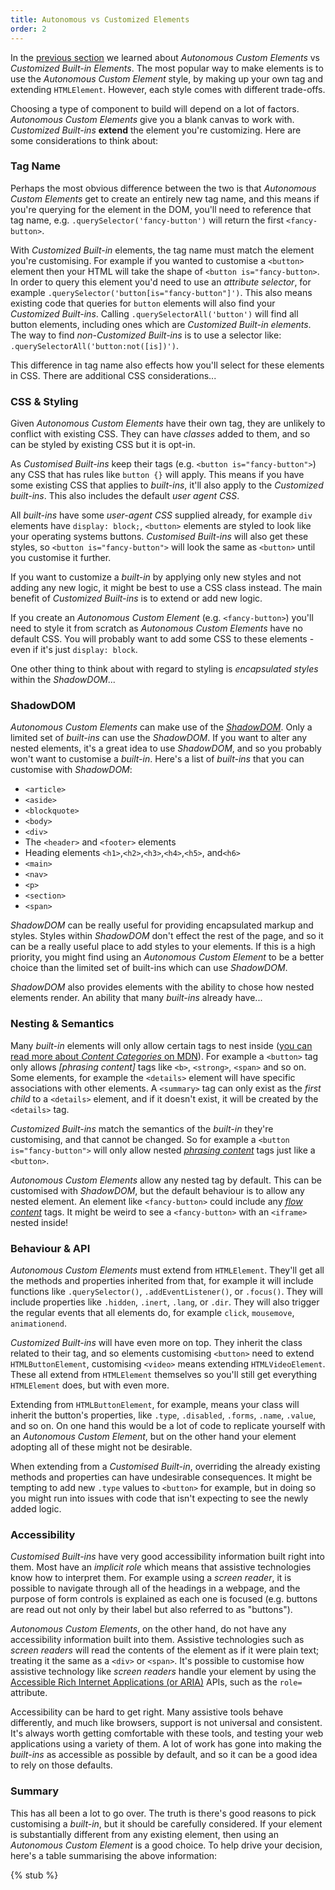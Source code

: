```yaml
---
title: Autonomous vs Customized Elements
order: 2
---
```


In the [previous section][defining-a-component] we learned about _Autonomous Custom Elements_ vs _Customized Built-in
Elements_. The most popular way to make elements is to use the _Autonomous Custom Element_ style, by making up your own
tag and extending `HTMLElement`. However, each style comes with different trade-offs.

[defining-a-component]: /learn/components/

Choosing a type of component to build will depend on a lot of factors. _Autonomous Custom Elements_ give you a blank
canvas to work with. _Customized Built-ins_ **extend** the element you're customizing. Here are some considerations to
think about:

### Tag Name

Perhaps the most obvious difference between the two is that _Autonomous Custom Elements_ get to create an entirely new
tag name, and this means if you're querying for the element in the DOM, you'll need to reference that tag name, e.g.
`.querySelector('fancy-button')` will return the first `<fancy-button>`.

With _Customized Built-in_ elements, the tag name must match the element you're customising. For example if you wanted
to customise a `<button>` element then your HTML will take the shape of `<button is="fancy-button>`. In order to query
this element you'd need to use an _attribute selector_, for example `.querySelector('button[is="fancy-button"]')`. This
also means existing code that queries for `button` elements will also find your _Customized Built-ins_. Calling
`.querySelectorAll('button')` will find all button elements, including ones which are _Customized Built-in elements_.
The way to find _non-Customized Built-ins_ is to use a selector like: `.querySelectorAll('button:not([is])')`.

This difference in tag name also effects how you'll select for these elements in CSS. There are additional CSS
considerations...

### CSS & Styling

Given _Autonomous Custom Elements_ have their own tag, they are unlikely to conflict with existing CSS. They can have
_classes_ added to them, and so can be styled by existing CSS but it is opt-in.

As _Customised Built-ins_ keep their tags (e.g. `<button is="fancy-button">`) any CSS that has rules like `button {}`
will apply. This means if you have some existing CSS that applies to _built-ins_, it'll also apply to the _Customized
built-ins_. This also includes the default _user agent CSS_.

All _built-ins_ have some _user-agent CSS_ supplied already, for example `div` elements have `display: block;`,
`<button>` elements are styled to look like your operating systems buttons. _Customised Built-ins_ will also get these
styles, so `<button is="fancy-button">` will look the same as `<button>` until you customise it further.

If you want to customize a _built-in_ by applying only new styles and not adding any new logic, it might be best to use
a CSS class instead. The main benefit of _Customized Built-ins_ is to extend or add new logic.

If you create an _Autonomous Custom Element_ (e.g. `<fancy-button>`) you'll need to style it from scratch as _Autonomous
Custom Elements_ have no default CSS. You will probably want to add some CSS to these elements - even if it's just
`display: block`.

One other thing to think about with regard to styling is _encapsulated styles_ within the _ShadowDOM_...

### ShadowDOM

_Autonomous Custom Elements_ can make use of the [_ShadowDOM_][shadowdom]. Only a limited set of _built-ins_ can use the
_ShadowDOM_. If you want to alter any nested elements, it's a great idea to use _ShadowDOM_, and so you probably won't
want to customise a _built-in_. Here's a list of _built-ins_ that you can customise with _ShadowDOM_:

- `<article>`
- `<aside>`
- `<blockquote>`
- `<body>`
- `<div>`
- The `<header>` and `<footer>` elements
- Heading elements `<h1>`,`<h2>`,`<h3>`,`<h4>`,`<h5>`, and`<h6>`
- `<main>`
- `<nav>`
- `<p>`
- `<section>`
- `<span>`

_ShadowDOM_ can be really useful for providing encapsulated markup and styles. Styles within _ShadowDOM_ don't effect
the rest of the page, and so it can be a really useful place to add styles to your elements. If this is a high priority,
you might find using an _Autonomous Custom Element_ to be a better choice than the limited set of built-ins which can
use _ShadowDOM_.

_ShadowDOM_ also provides elements with the ability to chose how nested elements render. An ability that many
_built-ins_ already have...

[shadowdom]: /learn/components/shadowdom

### Nesting & Semantics

Many _built-in_ elements will only allow certain tags to nest inside ([you can read more about _Content Categories_ on
MDN][content-categories]). For example a `<button>` tag only allows _[phrasing content]_ tags like `<b>`, `<strong>`,
`<span>` and so on. Some elements, for example the `<details>` element will have specific associations with other
elements. A `<summary>` tag can only exist as the _first child_ to a `<details>` element, and if it doesn't exist, it
will be created by the `<details>` tag.

_Customized Built-ins_ match the semantics of the _built-in_ they're customising, and that cannot be changed. So for
example a `<button is="fancy-button">` will only allow nested _[phrasing content][phrasing-content]_ tags just like a
`<button>`.

_Autonomous Custom Elements_ allow any nested tag by default. This can be customised with _ShadowDOM_, but the default
behaviour is to allow any nested element. An element like `<fancy-button>` could include any _[flow
content][flow-content]_ tags. It might be weird to see a `<fancy-button>` with an `<iframe>` nested inside!

[content-categories]: https://developer.mozilla.org/en-US/docs/Web/HTML/Content_categories
[phrasing-content]: https://developer.mozilla.org/en-US/docs/Web/HTML/Content_categories#phrasing_content
[flow-content]: https://developer.mozilla.org/en-US/docs/Web/HTML/Content_categories#flow_content

### Behaviour & API

_Autonomous Custom Elements_ must extend from `HTMLElement`. They'll get all the methods and properties inherited from
that, for example it will include functions like `.querySelector()`, `.addEventListener()`, or `.focus()`. They will
include properties like `.hidden`, `.inert`, `.lang`, or `.dir`. They will also trigger the regular events that all
elements do, for example `click`, `mousemove`, `animationend`.

_Customized Built-ins_ will have even more on top. They inherit the class related to their tag, and so elements
customising `<button>` need to extend `HTMLButtonElement`, customising `<video>` means extending `HTMLVideoElement`.
These all extend from `HTMLElement` themselves so you'll still get everything `HTMLElement` does, but with even more.

Extending from `HTMLButtonElement`, for example, means your class will inherit the button's properties, like `.type`,
`.disabled`, `.forms`, `.name`, `.value`, and so on. On one hand this would be a lot of code to replicate yourself with
an _Autonomous Custom Element_, but on the other hand your element adopting all of these might not be desirable.

When extending from a _Customised Built-in_, overriding the already existing methods and properties can have undesirable
consequences. It might be tempting to add new `.type` values to `<button>` for example, but in doing so you might run
into issues with code that isn't expecting to see the newly added logic.

### Accessibility

_Customised Built-ins_ have very good accessibility information built right into them. Most have an _implicit role_
which means that assistive technologies know how to interpret them. For example using a _screen reader_, it is possible
to navigate through all of the headings in a webpage, and the purpose of form controls is explained as each one is
focused (e.g. buttons are read out not only by their label but also referred to as "buttons").

_Autonomous Custom Elements_, on the other hand, do not have any accessibility information built into them. Assistive
technologies such as _screen readers_ will read the contents of the element as if it were plain text; treating it the
same as a `<div>` or `<span>`. It's possible to customise how assistive technology like _screen readers_ handle your
element by using the [Accessible Rich Internet Applications (or ARIA)][aria] APIs, such as the `role=` attribute.

Accessibility can be hard to get right. Many assistive tools behave differently, and much like browsers, support is not
universal and consistent. It's always worth getting comfortable with these tools, and testing your web applications
using a variety of them. A lot of work has gone into making the _built-ins_ as accessible as possible by default, and so
it can be a good idea to rely on those defaults.

[aria]: https://developer.mozilla.org/en-US/docs/Web/Accessibility/ARIA

### Summary

This has all been a lot to go over. The truth is there's good reasons to pick customising a _built-in_, but it should be
carefully considered. If your element is substantially different from any existing element, then using an _Autonomous
Custom Element_ is a good choice. To help drive your decision, here's a table summarising the above information:

{% stub %}
